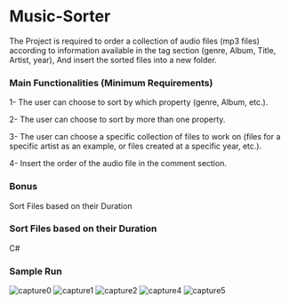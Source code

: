 # Music-Sorter
The Project is required to order a collection of audio files (mp3 files) according to information available in the tag section (genre, Album, Title, Artist, year), And insert the sorted files into a new folder.

### Main Functionalities (Minimum Requirements)
1- The user can choose to sort by which property (genre, Album, etc.).

2- The user can choose to sort by more than one property.

3- The user can choose a specific collection of files to work on (files for a specific artist as an example, or files created at a specific year, etc.).

4- Insert the order of the audio file in the comment section.

### Bonus
Sort Files based on their Duration

### Sort Files based on their Duration
C#

### Sample Run
![capture0](https://user-images.githubusercontent.com/40027608/41164473-88c61c72-6b3b-11e8-9659-51db6d8eae36.PNG)
![capture1](https://user-images.githubusercontent.com/40027608/41164475-88f1a860-6b3b-11e8-8f95-61473565b240.PNG)
![capture2](https://user-images.githubusercontent.com/40027608/41164476-89205b4c-6b3b-11e8-8f0f-2f2975226709.PNG)
![capture4](https://user-images.githubusercontent.com/40027608/41164478-894aee52-6b3b-11e8-9b51-75d297330c06.PNG)
![capture5](https://user-images.githubusercontent.com/40027608/41164480-898b7bde-6b3b-11e8-9f98-142ed2d69cf9.PNG)
